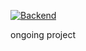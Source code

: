 [![Backend](https://github.com/scottdkey/rollmein/actions/workflows/Backend.yaml/badge.svg)](https://github.com/scottdkey/rollmein/actions/workflows/Backend.yaml)

ongoing project